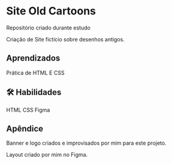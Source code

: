 
# Site Old Cartoons 

Repositório criado durante estudo

Criação de Site fictício sobre desenhos antigos.

 
## Aprendizados

Prática de HTML E CSS

## 🛠 Habilidades

HTML
CSS
Figma 

## Apêndice

Banner e logo criados e improvisados por mim  para este projeto.

Layout criado por mim no Figma.
 

